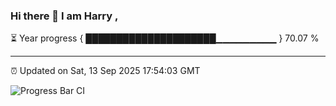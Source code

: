 ### Hi there 👋 I am Harry , 

⏳ Year progress { █████████████████████▁▁▁▁▁▁▁▁▁ } 70.07 %

---

⏰ Updated on Sat, 13 Sep 2025 17:54:03 GMT

![Progress Bar CI](https://github.com/duykhang68/duykhang68/workflows/Progress%20Bar%20CI/badge.svg)
